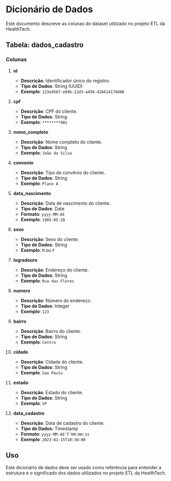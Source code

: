  # Dicionário de Dados 

Este documento descreve as colunas do dataset utilizado no projeto ETL da HealthTech.

## Tabela: dados_cadastro

### Colunas

1. **id**
   - **Descrição**: Identificador único do registro.
   - **Tipo de Dados**: String (UUID)
   - **Exemplo**: `123e4567-e89b-12d3-a456-426614174000`

2. **cpf**
   - **Descrição**: CPF do cliente.
   - **Tipo de Dados**: String
   - **Exemplo**: `********901`

3. **nome_completo**
   - **Descrição**: Nome completo do cliente.
   - **Tipo de Dados**: String
   - **Exemplo**: `João da Silva`

4. **convenio**
   - **Descrição**: Tipo de convênio do cliente.
   - **Tipo de Dados**: String
   - **Exemplo**: `Plano A`

5. **data_nascimento**
   - **Descrição**: Data de nascimento do cliente.
   - **Tipo de Dados**: Date
   - **Formato**: `yyyy-MM-dd`
   - **Exemplo**: `1985-05-20`

6. **sexo**
   - **Descrição**: Sexo do cliente.
   - **Tipo de Dados**: String
   - **Exemplo**: `M` ou `F`

7. **logradouro**
   - **Descrição**: Endereço do cliente.
   - **Tipo de Dados**: String
   - **Exemplo**: `Rua das Flores`

8. **numero**
   - **Descrição**: Número do endereço.
   - **Tipo de Dados**: Integer
   - **Exemplo**: `123`

9. **bairro**
   - **Descrição**: Bairro do cliente.
   - **Tipo de Dados**: String
   - **Exemplo**: `Centro`

10. **cidade**
    - **Descrição**: Cidade do cliente.
    - **Tipo de Dados**: String
    - **Exemplo**: `Sao Paulo`

11. **estado**
    - **Descrição**: Estado do cliente.
    - **Tipo de Dados**: String
    - **Exemplo**: `SP`

12. **data_cadastro**
    - **Descrição**: Data de cadastro do cliente.
    - **Tipo de Dados**: Timestamp
    - **Formato**: `yyyy-MM-dd'T'HH:mm:ss`
    - **Exemplo**: `2023-01-15T10:30:00`

## Uso

Este dicionário de dados deve ser usado como referência para entender a estrutura e o significado dos dados utilizados no projeto ETL da HealthTech.
